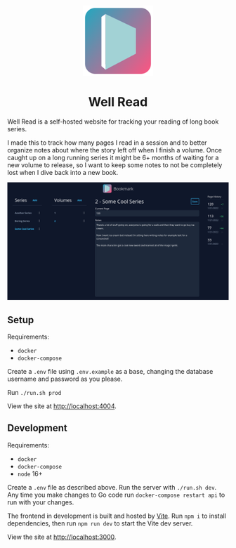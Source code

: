 <div align="center">
	<img src="src/static/src/app/logo.svg?sanitize=true" width="160" height="160" alt="Well Read logo">
	<h1>Well Read</h1>
</div>

Well Read is a self-hosted website for tracking your reading of long book series.

I made this to track how many pages I read in a session and to better organize notes about where the story left off when I finish a volume. Once caught up on a long running series it might be 6+ months of waiting for a new volume to release, so I want to keep some notes to not be completely lost when I dive back into a new book.

<img src="docs/screenshot.png" alt="screenshot">

## Setup

Requirements:

- `docker`
- `docker-compose`

Create a `.env` file using `.env.example` as a base, changing the database username and password as you please.

Run `./run.sh prod`

View the site at [http://localhost:4004](http://localhost:4004).

## Development

Requirements:

- `docker`
- `docker-compose`
- `node` 16+

Create a `.env` file as described above. Run the server with `./run.sh dev`. Any time you make changes to Go code run `docker-compose restart api` to run with your changes.

The frontend in development is built and hosted by [Vite](https://vitejs.dev/). Run `npm i` to install dependencies, then run `npm run dev` to start the Vite dev server.

View the site at [http://localhost:3000](http://localhost:3000).

